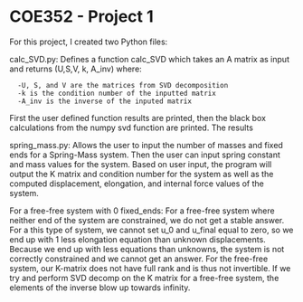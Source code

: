 # COE352 - Project 1

For this project, I created two Python files:

calc_SVD.py: Defines a function calc_SVD which takes an A matrix as input and returns (U,S,V, k, A_inv)
where:

      -U, S, and V are the matrices from SVD decomposition
      -k is the condition number of the inputted matrix
      -A_inv is the inverse of the inputed matrix
      
First the user defined function results are printed, then the black box calculations from the numpy svd function are printed. The results 

spring_mass.py: Allows the user to input the number of masses and fixed ends for a Spring-Mass system. Then the user can input spring constant and mass values for the system.
Based on user input, the program will output the K matrix and condition number for the system as well as the computed displacement, elongation, and internal force values of the system.

For a free-free system with 0 fixed_ends:
For a free-free system where neither end of the system are constrained, we do not get a stable answer.
For a this type of system, we cannot set u_0 and u_final equal to zero, so we end up with 1 less elongation equation than unknown displacements. Because we end up with less equations than unknowns, the system is not correctly constrained and we cannot get an answer. For the free-free system, our K-matrix does not have full rank and is thus not invertible. If we try and perform SVD decomp on the K matrix for a free-free system, the elements of the inverse blow up towards infinity.

